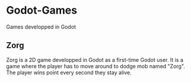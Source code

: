 # Godot-Games
Games developped in Godot
## Zorg
Zorg is a 2D game developped in Godot as a first-time Godot user. It is a game where the player has to move around to dodge mob named "Zorg".
The player wins point every second they stay alive.
